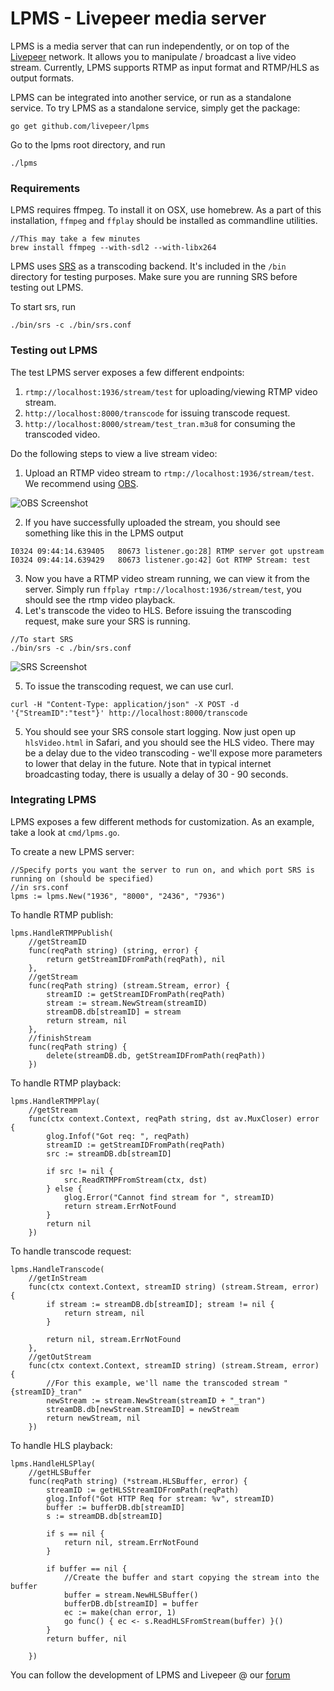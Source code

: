 # LPMS - Livepeer media server

LPMS is a media server that can run independently, or on top of the [Livepeer](https://livepeer.org) 
network.  It allows you to manipulate / broadcast a live video stream.  Currently, LPMS supports RTMP
as input format and RTMP/HLS as output formats.

LPMS can be integrated into another service, or run as a standalone service.  To try LPMS as a 
standalone service, simply get the package:
```
go get github.com/livepeer/lpms
```

Go to the lpms root directory, and run 
```
./lpms
```

### Requirements

LPMS requires ffmpeg.  To install it on OSX, use homebrew.  As a part of this installation, `ffmpeg` and `ffplay` should be installed as commandline utilities.

```
//This may take a few minutes
brew install ffmpeg --with-sdl2 --with-libx264
```

LPMS uses [SRS](http://ossrs.net/srs.release/releases/) as a transcoding backend.  It's included in 
the `/bin` directory for testing purposes. Make sure you are running SRS before testing out LPMS.

To start srs, run 
```
./bin/srs -c ./bin/srs.conf
```

### Testing out LPMS

The test LPMS server exposes a few different endpoints:
1. `rtmp://localhost:1936/stream/test` for uploading/viewing RTMP video stream.
2. `http://localhost:8000/transcode` for issuing transcode request.
3. `http://localhost:8000/stream/test_tran.m3u8` for consuming the transcoded video.

Do the following steps to view a live stream video:
1. Upload an RTMP video stream to `rtmp://localhost:1936/stream/test`.  We recommend using [OBS](https://obsproject.com/download).


![OBS Screenshot](https://s3.amazonaws.com/livepeer/obs_screenshot.png)


2. If you have successfully uploaded the stream, you should see something like this in the LPMS output
```
I0324 09:44:14.639405   80673 listener.go:28] RTMP server got upstream
I0324 09:44:14.639429   80673 listener.go:42] Got RTMP Stream: test
```
3. Now you have a RTMP video stream running, we can view it from the server.  Simply run `ffplay rtmp://localhost:1936/stream/test`, you should see the rtmp video playback.
4. Let's transcode the video to HLS.  Before issuing the transcoding request, make sure your SRS is running.
```
//To start SRS
./bin/srs -c ./bin/srs.conf
```

![SRS Screenshot](https://s3.amazonaws.com/livepeer/srs_screenshot.png)

5. To issue the transcoding request, we can use curl.
```
curl -H "Content-Type: application/json" -X POST -d '{"StreamID":"test"}' http://localhost:8000/transcode
```

5. You should see your SRS console start logging.  Now just open up `hlsVideo.html` in Safari, and you should see the HLS video.  There may be a delay due to the video transcoding - we'll expose more parameters to lower that delay in the future.  Note that in typical internet broadcasting today, there is usually a delay of 30 - 90 seconds.


### Integrating LPMS

LPMS exposes a few different methods for customization. As an example, take a look at `cmd/lpms.go`.

To create a new LPMS server:
```
//Specify ports you want the server to run on, and which port SRS is running on (should be specified)
//in srs.conf
lpms := lpms.New("1936", "8000", "2436", "7936")
```

To handle RTMP publish:
```
lpms.HandleRTMPPublish(
    //getStreamID
    func(reqPath string) (string, error) {
        return getStreamIDFromPath(reqPath), nil
    },
    //getStream
    func(reqPath string) (stream.Stream, error) {
        streamID := getStreamIDFromPath(reqPath)
        stream := stream.NewStream(streamID)
        streamDB.db[streamID] = stream
        return stream, nil
    },
    //finishStream
    func(reqPath string) {
        delete(streamDB.db, getStreamIDFromPath(reqPath))
    })
```

To handle RTMP playback:
```
lpms.HandleRTMPPlay(
    //getStream
    func(ctx context.Context, reqPath string, dst av.MuxCloser) error {
        glog.Infof("Got req: ", reqPath)
        streamID := getStreamIDFromPath(reqPath)
        src := streamDB.db[streamID]

        if src != nil {
            src.ReadRTMPFromStream(ctx, dst)
        } else {
            glog.Error("Cannot find stream for ", streamID)
            return stream.ErrNotFound
        }
        return nil
    })
```

To handle transcode request:
```
lpms.HandleTranscode(
    //getInStream
    func(ctx context.Context, streamID string) (stream.Stream, error) {
        if stream := streamDB.db[streamID]; stream != nil {
            return stream, nil
        }

        return nil, stream.ErrNotFound
    },
    //getOutStream
    func(ctx context.Context, streamID string) (stream.Stream, error) {
        //For this example, we'll name the transcoded stream "{streamID}_tran"
        newStream := stream.NewStream(streamID + "_tran")
        streamDB.db[newStream.StreamID] = newStream
        return newStream, nil
    })
```

To handle HLS playback:
```
lpms.HandleHLSPlay(
    //getHLSBuffer
    func(reqPath string) (*stream.HLSBuffer, error) {
        streamID := getHLSStreamIDFromPath(reqPath)
        glog.Infof("Got HTTP Req for stream: %v", streamID)
        buffer := bufferDB.db[streamID]
        s := streamDB.db[streamID]

        if s == nil {
            return nil, stream.ErrNotFound
        }

        if buffer == nil {
            //Create the buffer and start copying the stream into the buffer
            buffer = stream.NewHLSBuffer()
            bufferDB.db[streamID] = buffer
            ec := make(chan error, 1)
            go func() { ec <- s.ReadHLSFromStream(buffer) }()
        }
        return buffer, nil

    })
```

You can follow the development of LPMS and Livepeer @ our [forum](http://forum.livepeer.org)
